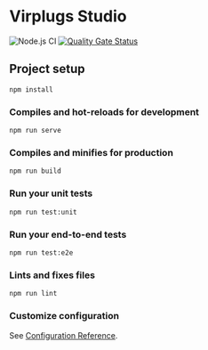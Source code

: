 # Virplugs Studio

![Node.js CI](https://github.com/Virplugs/Virplugs/workflows/Node.js%20CI/badge.svg)
[![Quality Gate Status](https://sonarcloud.io/api/project_badges/measure?project=Virplugs_Virplugs&metric=alert_status)](https://sonarcloud.io/dashboard?id=Virplugs_Virplugs)

## Project setup
```
npm install
```

### Compiles and hot-reloads for development
```
npm run serve
```

### Compiles and minifies for production
```
npm run build
```

### Run your unit tests
```
npm run test:unit
```

### Run your end-to-end tests
```
npm run test:e2e
```

### Lints and fixes files
```
npm run lint
```

### Customize configuration
See [Configuration Reference](https://cli.vuejs.org/config/).
